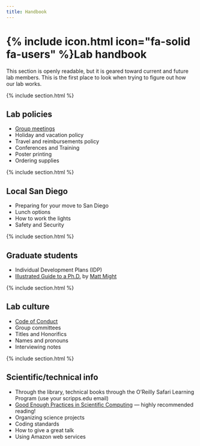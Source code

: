 ```yaml
---
title: Handbook
---
```


# {% include icon.html icon="fa-solid fa-users" %}Lab handbook

This section is openly readable, but it is geared toward current and future lab members. This is the first place to look when trying to figure out how our lab works.

{% include section.html %}

## Lab policies
* [Group meetings](/handbook/groupmeetings)
* Holiday and vacation policy
* Travel and reimbursements policy
* Conferences and Training
* Poster printing
* Ordering supplies

{% include section.html %}

## Local San Diego
* Preparing for your move to San Diego
* Lunch options
* How to work the lights
* Safety and Security

{% include section.html %}

## Graduate students
* Individual Development Plans (IDP)
* [lllustrated Guide to a Ph.D.](http://matt.might.net/articles/phd-school-in-pictures/) by [Matt Might](https://matt.might.net/)

{% include section.html %}

## Lab culture
* [Code of Conduct](/conduct)
* Group committees
* Titles and Honorifics
* Names and pronouns
* Interviewing notes

{% include section.html %}

## Scientific/technical info
* Through the library, technical books through the O’Reilly Safari Learning Program (use your scripps.edu email)
* [Good Enough Practices in Scientific Computing](https://doi.org/10.1371/journal.pcbi.1005510) — highly recommended reading!
* Organizing science projects
* Coding standards
* How to give a great talk
* Using Amazon web services